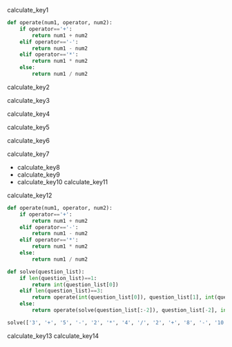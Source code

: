 calculate_key1
```python
def operate(num1, operator, num2):
    if operator=='+':
        return num1 + num2
    elif operator=='-':
        return num1 - num2
    elif operator=='*':
        return num1 * num2
    else:
        return num1 / num2
```
calculate_key2


calculate_key3


calculate_key4


calculate_key5


calculate_key6


calculate_key7
- calculate_key8
- calculate_key9
- calculate_key10
calculate_key11


calculate_key12


```python
def operate(num1, operator, num2):
    if operator=='+':
        return num1 + num2
    elif operator=='-':
        return num1 - num2
    elif operator=='*':
        return num1 * num2
    else:
        return num1 / num2

def solve(question_list):
    if len(question_list)==1:
        return int(question_list[0])
    elif len(question_list)==3:
        return operate(int(question_list[0]), question_list[1], int(question_list[2]))
    else:
        return operate(solve(question_list[:-2]), question_list[-2], int(question_list[-1])) 

solve(['3', '+', '5', '-', '2', '*', '4', '/', '2', '+', '8', '-', '10', '*', '9', '/', '3'])
```
calculate_key13
calculate_key14
